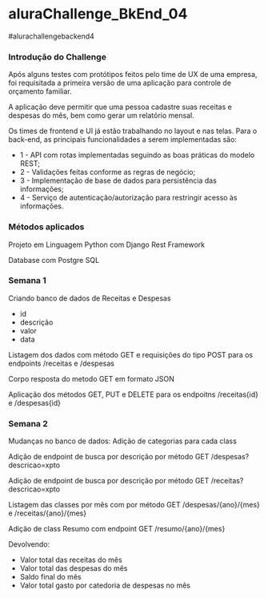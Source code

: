 # aluraChallenge_BkEnd_04
#alurachallengebackend4

<h3>Introdução do Challenge</h3>
<p>Após alguns testes com protótipos feitos pelo time de UX de uma empresa, foi requisitada a primeira versão de uma aplicação para controle de orçamento familiar.</p>
<p>A aplicação deve permitir que uma pessoa cadastre suas receitas e despesas do mês, bem como gerar um relatório mensal.</p>
<p>Os times de frontend e UI já estão trabalhando no layout e nas telas. Para o back-end, as principais funcionalidades a serem implementadas são:</p>
<ul>
<li>1 - API com rotas implementadas seguindo as boas práticas do modelo REST;</li>
<li>2 - Validações feitas conforme as regras de negócio;</li>
<li>3 - Implementação de base de dados para persistência das informações;</li>
<li>4 - Serviço de autenticação/autorização para restringir acesso às informações.</li>
</ul>  
<h3>Métodos aplicados</h3>
<p>Projeto em Linguagem Python com Django Rest Framework</p>
<p>Database com Postgre SQL</p>

<h3><strong>Semana 1</strong></h3>
<p>Criando banco de dados de Receitas e Despesas</p>
<ul>
    <li>id</li>
    <li>descrição</li>
    <li>valor</li>
    <li>data</li>
</ul>
<p>Listagem dos dados com método GET e requisições do tipo POST para os endpoints /receitas e /despesas</p>
<p>Corpo resposta do metodo GET em formato JSON</p>
<p>Aplicação dos métodos GET, PUT e DELETE para os endpoitns /receitas{id} e /despesas{id} </p>

<h3><strong>Semana 2</strong></h3>
<p>Mudanças no banco de dados: Adição de categorias para cada class</p>
<p>Adição de endpoint de busca por descrição por método GET /despesas?descricao=xpto </p>
<p>Adição de endpoint de busca por descrição por método GET /receitas?descricao=xpto </p>
<p>Listagem das classes por mês com por método GET /despesas/{ano}/{mes} e /receitas/{ano}/{mes}</p>
<p>Adição de class Resumo com endpoint GET /resumo/{ano}/{mes}</p>
<p>Devolvendo:</p>
<ul>
    <li>Valor total das receitas do mês</li>
    <li>Valor total das despesas do mês</li>
    <li>Saldo final do mês</li>
    <li>Valor total gasto por catedoria de despesas no mês</li>
</ul>
